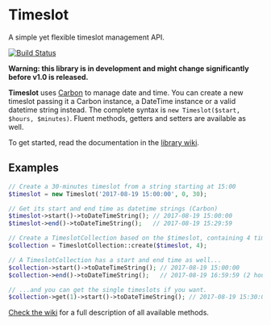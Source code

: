 # Timeslot
A simple yet flexible timeslot management API.

[![Build Status](https://travis-ci.org/gpaddis/timeslot.svg?branch=master)](https://travis-ci.org/gpaddis/timeslot)

**Warning: this library is in development and might change significantly before v1.0 is released.**

**Timeslot** uses [Carbon](https://github.com/briannesbitt/Carbon) to manage date and time.
You can create a new timeslot passing it a Carbon instance, a DateTime instance or a valid datetime string instead. The complete syntax is `new Timeslot($start, $hours, $minutes)`. Fluent methods, getters and setters are available as well.

To get started, read the documentation in the [library wiki](https://github.com/gpaddis/timeslot/wiki/).

## Examples
```php
// Create a 30-minutes timeslot from a string starting at 15:00
$timeslot = new Timeslot('2017-08-19 15:00:00', 0, 30);

// Get its start and end time as datetime strings (Carbon)
$timeslot->start()->toDateTimeString(); // 2017-08-19 15:00:00
$timeslot->end()->toDateTimeString();   // 2017-08-19 15:29:59

// Create a TimeslotCollection based on the $timeslot, containing 4 timeslots
$collection = TimeslotCollection::create($timeslot, 4);

// A TimeslotCollection has a start and end time as well...
$collection->start()->toDateTimeString(); // 2017-08-19 15:00:00
$collection->end()->toDateTimeString();   // 2017-08-19 16:59:59 (2 hours later)

// ...and you can get the single timeslots if you want.
$collection->get(1)->start()->toDateTimeString(); // 2017-08-19 15:30:00 (second timeslot in the collection)
```

[Check the wiki](https://github.com/gpaddis/timeslot/wiki/) for a full description of all available methods.
